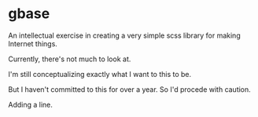 gbase
=====

An intellectual exercise in creating a very simple scss library for making Internet things.

Currently, there's not much to look at.

I'm still conceptualizing exactly what I want to this to be.

But I haven't committed to this for over a year. So I'd procede with caution.

Adding a line.